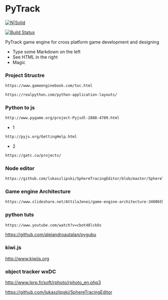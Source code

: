 # PyTrack
[![N|Solid](https://cldup.com/dTxpPi9lDf.thumb.png)](https://nodesource.com/products/nsolid)

[![Build Status](https://travis-ci.org/joemccann/dillinger.svg?branch=master)](https://travis-ci.org/joemccann/dillinger)

PyTrack game engine for cross platform game development and designing 

  - Type some Markdown on the left
  - See HTML in the right
  - Magic


### Project Structre 
```sh
https://www.gameenginebook.com/toc.html

https://realpython.com/python-application-layouts/
```

### Python to js
```sh
http://www.pygame.org/project-Pyjsdl-2888-4709.html
```
- 1
```sh
http://pyjs.org/GettingHelp.html
```
- 2
```sh
https://gatc.ca/projects/
```
### Node editor 
```sh
https://github.com/lukaszlipski/SphereTracingEditor/blob/master/SphereTracingEditor/GraphConnections.py
```
### Game engine Architecture
```sh
https://www.slideshare.net/AttilaJenei/game-engine-architecture-34006558?from_action=save
```
### python tuts 
```sh
https://www.youtube.com/watch?v=cbot48lckOs
```




https://github.com/alejandroautalan/pygubu



### kiwi.js
http://www.kiwijs.org

### object tracker wxDC
http://www.lprp.fr/soft/rphoto/rphoto_en.php3


https://github.com/lukaszlipski/SphereTracingEditor


